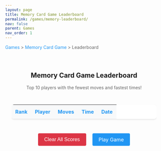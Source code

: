 ```yaml
---
layout: page
title: Memory Card Game Leaderboard
permalink: /games/memory-leaderboard/
nav: false
parent: Games
nav_order: 1
---
```


<div class="breadcrumb">
    <a href="/games/">Games</a> > <a href="/games/memory-card-game/">Memory Card Game</a> > Leaderboard
</div>

<div class="leaderboard-container">
    <h2>Memory Card Game Leaderboard</h2>
    <div class="leaderboard-info">
        <p>Top 10 players with the fewest moves and fastest times!</p>
    </div>
    <div class="leaderboard-table">
        <table>
            <thead>
                <tr>
                    <th>Rank</th>
                    <th>Player</th>
                    <th>Moves</th>
                    <th>Time</th>
                    <th>Date</th>
                </tr>
            </thead>
            <tbody id="leaderboardBody">
                <!-- Scores will be populated by JavaScript -->
            </tbody>
        </table>
    </div>
    <div class="leaderboard-actions">
        <button id="clearScores" class="danger-btn">Clear All Scores</button>
        <a href="/games/memory-card-game/" class="play-btn">Play Game</a>
    </div>
</div>

<style>
.breadcrumb {
    margin-bottom: 20px;
    color: #666;
}

.breadcrumb a {
    color: #2196F3;
    text-decoration: none;
}

.breadcrumb a:hover {
    text-decoration: underline;
}

.leaderboard-container {
    max-width: 800px;
    margin: 0 auto;
    padding: 20px;
    text-align: center;
}

.leaderboard-info {
    margin-bottom: 30px;
    color: #666;
}

.leaderboard-table {
    margin-bottom: 30px;
    overflow-x: auto;
}

table {
    width: 100%;
    border-collapse: collapse;
    background-color: white;
    box-shadow: 0 2px 4px rgba(0,0,0,0.1);
    border-radius: 8px;
    overflow: hidden;
}

th, td {
    padding: 12px;
    text-align: left;
    border-bottom: 1px solid #eee;
}

th {
    background-color: #f8f9fa;
    font-weight: bold;
    color: #2196F3;
}

tr:nth-child(even) {
    background-color: #f8f9fa;
}

tr:hover {
    background-color: #e3f2fd;
}

.rank-1 {
    color: #FFD700;
    font-weight: bold;
}

.rank-2 {
    color: #C0C0C0;
    font-weight: bold;
}

.rank-3 {
    color: #CD7F32;
    font-weight: bold;
}

.leaderboard-actions {
    display: flex;
    justify-content: center;
    gap: 20px;
    margin-top: 30px;
}

.leaderboard-actions button, .leaderboard-actions a {
    padding: 10px 20px;
    font-size: 16px;
    cursor: pointer;
    border: none;
    border-radius: 4px;
    text-decoration: none;
    transition: background-color 0.2s;
}

.danger-btn {
    background-color: #dc3545;
    color: white;
}

.danger-btn:hover {
    background-color: #c82333;
}

.play-btn {
    background-color: #2196F3;
    color: white;
}

.play-btn:hover {
    background-color: #1976D2;
}

@media (max-width: 600px) {
    th, td {
        padding: 8px;
        font-size: 14px;
    }
    
    .leaderboard-actions {
        flex-direction: column;
    }
    
    .leaderboard-actions button, .leaderboard-actions a {
        width: 100%;
    }
}
</style>

<script>
document.addEventListener('DOMContentLoaded', function() {
    const leaderboardBody = document.getElementById('leaderboardBody');
    const clearScoresBtn = document.getElementById('clearScores');
    
    function formatTime(seconds) {
        const minutes = Math.floor(seconds / 60);
        const remainingSeconds = seconds % 60;
        return `${minutes}:${remainingSeconds.toString().padStart(2, '0')}`;
    }
    
    function formatDate(dateString) {
        const date = new Date(dateString);
        return date.toLocaleDateString('en-US', {
            year: 'numeric',
            month: 'short',
            day: 'numeric'
        });
    }
    
    function displayScores() {
        const highScores = JSON.parse(localStorage.getItem('memoryHighScores') || '[]');
        leaderboardBody.innerHTML = '';
        
        highScores.forEach((score, index) => {
            const row = document.createElement('tr');
            const rank = index + 1;
            
            row.innerHTML = `
                <td class="rank-${rank <= 3 ? rank : ''}">${rank}</td>
                <td>${score.name}</td>
                <td>${score.moves}</td>
                <td>${formatTime(score.time)}</td>
                <td>${formatDate(score.date)}</td>
            `;
            
            leaderboardBody.appendChild(row);
        });
        
        // Show message if no scores
        if (highScores.length === 0) {
            leaderboardBody.innerHTML = `
                <tr>
                    <td colspan="5" style="text-align: center; padding: 20px;">
                        No high scores yet. <a href="/games/memory-card-game/">Play the game</a> to set some!
                    </td>
                </tr>
            `;
        }
    }
    
    clearScoresBtn.addEventListener('click', () => {
        if (confirm('Are you sure you want to clear all high scores? This cannot be undone.')) {
            localStorage.removeItem('memoryHighScores');
            displayScores();
        }
    });
    
    // Initial display
    displayScores();
});
</script> 